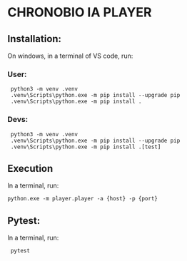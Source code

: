 # CHRONOBIO IA PLAYER

## Installation:
On windows, in a terminal of VS code, run:

### User:
```console
 python3 -m venv .venv
 .venv\Scripts\python.exe -m pip install --upgrade pip
 .venv\Scripts\python.exe -m pip install .
```

### Devs:
```console
 python3 -m venv .venv
 .venv\Scripts\python.exe -m pip install --upgrade pip
 .venv\Scripts\python.exe -m pip install .[test]
```

## Execution
In a terminal, run:

```console
python.exe -m player.player -a {host} -p {port}
```

## Pytest:
In a terminal, run:
```console
 pytest
```
